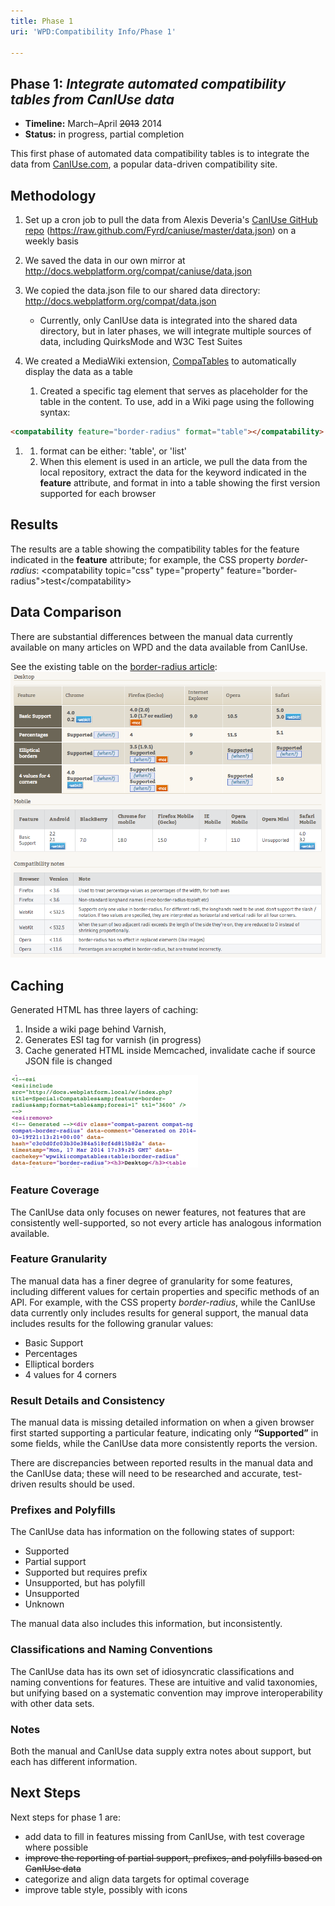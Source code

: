 ```yaml
---
title: Phase 1
uri: 'WPD:Compatibility Info/Phase 1'

---
```

## <span>Phase 1: *Integrate automated compatibility tables from CanIUse data*</span>

-   **Timeline:** March–April ~~2013~~ 2014
-   **Status:** in progress, partial completion

This first phase of automated data compatibility tables is to integrate the data from [CanIUse.com](http://caniuse.com/), a popular data-driven compatibility site.

## <span>Methodology</span>

1.  Set up a cron job to pull the data from Alexis Deveria's [CanIUse GitHub repo](https://github.com/Fyrd/caniuse) (<https://raw.github.com/Fyrd/caniuse/master/data.json>) on a weekly basis
2.  We saved the data in our own mirror at <http://docs.webplatform.org/compat/caniuse/data.json>
3.  We copied the data.json file to our shared data directory: <http://docs.webplatform.org/compat/data.json>
    -   Currently, only CanIUse data is integrated into the shared data directory, but in later phases, we will integrate multiple sources of data, including QuirksMode and W3C Test Suites

4.  We created a MediaWiki extension, [CompaTables](/WPD:Infrastructure/Extensions/CompaTables) to automatically display the data as a table
    1.  Created a specific tag element that serves as placeholder for the table in the content. To use, add in a Wiki page using the following syntax:

``` html
<compatability feature="border-radius" format="table"></compatability>
```

1.  1.  format can be either: 'table', or 'list'
    2.  When this element is used in an article, we pull the data from the local repository, extract the data for the keyword indicated in the **feature** attribute, and format in into a table showing the first version supported for each browser

## <span>Results</span>

The results are a table showing the compatibility tables for the feature indicated in the **feature** attribute; for example, the CSS property *border-radius*: \<compatability topic="css" type="property" feature="border-radius"\>test\</compatability\>

## <span>Data Comparison</span>

There are substantial differences between the manual data currently available on many articles on WPD and the data available from CanIUse.

See the existing table on the [border-radius article](/css/properties/border-radius#Compatibility): ![compat-table border-radius.png](/assets/public/f/f2/compat-table_border-radius.png)

## <span>Caching</span>

Generated HTML has three layers of caching:

1.  Inside a wiki page behind Varnish,
2.  Generates ESI tag for varnish (in progress)
3.  Cache generated HTML inside Memcached, invalidate cache if source JSON file is changed

![CompaTables to use ESI and Memcached.png](/assets/thumb/7/7b/CompaTables_to_use_ESI_and_Memcached.png/300px-CompaTables_to_use_ESI_and_Memcached.png)

### <span>Feature Coverage</span>

The CanIUse data only focuses on newer features, not features that are consistently well-supported, so not every article has analogous information available.

### <span>Feature Granularity</span>

The manual data has a finer degree of granularity for some features, including different values for certain properties and specific methods of an API. For example, with the CSS property *border-radius*, while the CanIUse data currently only includes results for general support, the manual data includes results for the following granular values:

-   Basic Support
-   Percentages
-   Elliptical borders
-   4 values for 4 corners

### <span>Result Details and Consistency</span>

The manual data is missing detailed information on when a given browser first started supporting a particular feature, indicating only **“Supported”** in some fields, while the CanIUse data more consistently reports the version.

There are discrepancies between reported results in the manual data and the CanIUse data; these will need to be researched and accurate, test-driven results should be used.

### <span>Prefixes and Polyfills</span>

The CanIUse data has information on the following states of support:

-   Supported
-   Partial support
-   Supported but requires prefix
-   Unsupported, but has polyfill
-   Unsupported
-   Unknown

The manual data also includes this information, but inconsistently.

### <span>Classifications and Naming Conventions</span>

The CanIUse data has its own set of idiosyncratic classifications and naming conventions for features. These are intuitive and valid taxonomies, but unifying based on a systematic convention may improve interoperability with other data sets.

### <span>Notes</span>

Both the manual and CanIUse data supply extra notes about support, but each has different information.

## <span>Next Steps</span>

Next steps for phase 1 are:

-   add data to fill in features missing from CanIUse, with test coverage where possible
-   ~~improve the reporting of partial support, prefixes, and polyfills based on CanIUse data~~
-   categorize and align data targets for optimal coverage
-   improve table style, possibly with icons
